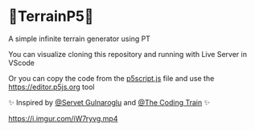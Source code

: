 # 🌵TerrainP5🌵

A simple infinite terrain generator using PT

You can visualize cloning this repository and running with Live Server in VScode

Or you can copy the code from the <a href="https://github.com/NatanBB/TerrainP5/blob/master/p5script.js">p5script.js<a/> file and use the https://editor.p5js.org tool

✨ Inspired by <a href="https://www.youtube.com/c/ServetGulnaroglu">@Servet Gulnaroglu</a> and <a href="https://www.youtube.com/c/TheCodingTrain">@The Coding Train</a> ✨

https://i.imgur.com/iW7ryvg.mp4
